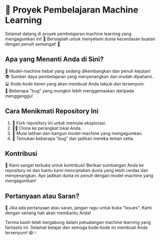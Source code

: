 # 🚀 Proyek Pembelajaran Machine Learning

Selamat datang di proyek pembelajaran machine learning yang mengagumkan ini! 🤖 Bersiaplah untuk menyelami dunia kecerdasan buatan dengan penuh semangat! 🌟

## Apa yang Menanti Anda di Sini?

🧠 Model-machine hebat yang sedang dikembangkan dan penuh kejutan! \
📚 Sumber daya pembelajaran yang menyenangkan dan mudah dipahami. \
💻 Kode-kode keren yang akan membuat Anda takjub dan tersenyum. \
🚧 Beberapa "bug" yang mungkin lebih menggemaskan daripada mengganggu!

## Cara Menikmati Repository Ini

1. 🍴 Fork repository ini untuk memulai eksplorasi.
2. 🧑‍💻 Clone ke perangkat lokal Anda.
3. 🚀 Mulai latihan dan bangun model-machine yang mengagumkan.
4. 🤔 Temukan beberapa "bug" dan jadikan mereka teman setia.

## Kontribusi

👏 Kami sangat terbuka untuk kontribusi! Berikan sumbangan Anda ke repository ini dan bantu kami menciptakan dunia yang lebih cerdas dan menyenangkan. Ayo jadikan dunia ini penuh dengan model-machine yang mengagumkan!

## Pertanyaan atau Saran?

🤔 Jika ada pertanyaan atau saran, jangan ragu untuk buka "Issues". Kami dengan senang hati akan membantu Anda!

Terima kasih telah bergabung dalam petualangan machine learning yang fantastis ini. Selamat belajar dan semoga kode-kode ini membuat Anda tersenyum! 😄✨
